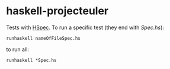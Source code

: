 # haskell-projecteuler
Tests with [HSpec](http://hspec.github.io/).
To run a specific test (they end with *Spec.hs*):
```
runhaskell nameOfFileSpec.hs
```

to run all:
```
runhaskell *Spec.hs
```
